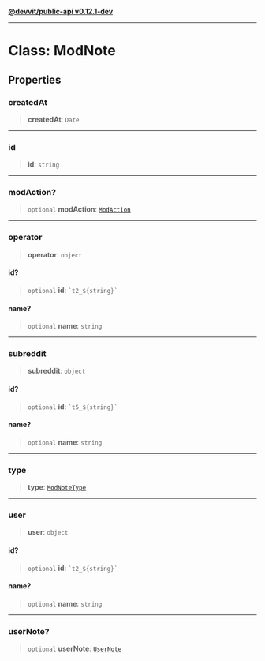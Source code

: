 [**@devvit/public-api v0.12.1-dev**](../../README.md)

---

# Class: ModNote

## Properties

<a id="createdat"></a>

### createdAt

> **createdAt**: `Date`

---

<a id="id"></a>

### id

> **id**: `string`

---

<a id="modaction"></a>

### modAction?

> `optional` **modAction**: [`ModAction`](../interfaces/ModAction.md)

---

<a id="operator"></a>

### operator

> **operator**: `object`

#### id?

> `optional` **id**: `` `t2_${string}` ``

#### name?

> `optional` **name**: `string`

---

<a id="subreddit"></a>

### subreddit

> **subreddit**: `object`

#### id?

> `optional` **id**: `` `t5_${string}` ``

#### name?

> `optional` **name**: `string`

---

<a id="type"></a>

### type

> **type**: [`ModNoteType`](../type-aliases/ModNoteType.md)

---

<a id="user"></a>

### user

> **user**: `object`

#### id?

> `optional` **id**: `` `t2_${string}` ``

#### name?

> `optional` **name**: `string`

---

<a id="usernote"></a>

### userNote?

> `optional` **userNote**: [`UserNote`](../type-aliases/UserNote.md)
